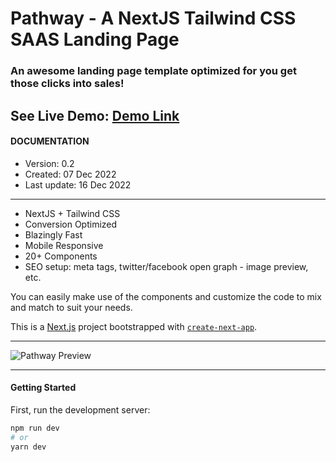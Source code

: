 # Pathway - A NextJS Tailwind CSS SAAS Landing Page
### An awesome landing page template optimized for you get those clicks into sales!

See Live Demo: [Demo Link](https://pathway-cl.vercel.app/)
--- 

#### DOCUMENTATION
* Version: 0.2
* Created: 07 Dec 2022
* Last update: 16 Dec 2022

---
* NextJS + Tailwind CSS
* Conversion Optimized
* Blazingly Fast
* Mobile Responsive
* 20+ Components
* SEO setup: meta tags, twitter/facebook open graph - image preview, etc.

You can easily make use of the components and customize the code to mix and match to suit your needs.

This is a [Next.js](https://nextjs.org/) project bootstrapped with [`create-next-app`](https://github.com/vercel/next.js/tree/canary/packages/create-next-app).

---

![Pathway Preview](https://github.com/christian-luntok/pathway/blob/main/public/pathway-0-1.png?raw=true)

---
#### Getting Started

First, run the development server:

```bash
npm run dev
# or
yarn dev
```

